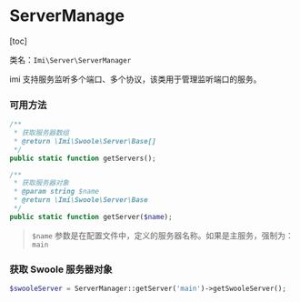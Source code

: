# ServerManage

[toc]

类名：`Imi\Server\ServerManager`

imi 支持服务监听多个端口、多个协议，该类用于管理监听端口的服务。

### 可用方法

```php
/**
 * 获取服务器数组
 * @return \Imi\Swoole\Server\Base[]
 */
public static function getServers();

/**
 * 获取服务器对象
 * @param string $name
 * @return \Imi\Swoole\Server\Base
 */
public static function getServer($name);
```

> `$name` 参数是在配置文件中，定义的服务器名称。如果是主服务，强制为：`main`

### 获取 Swoole 服务器对象

```php
$swooleServer = ServerManager::getServer('main')->getSwooleServer();
```